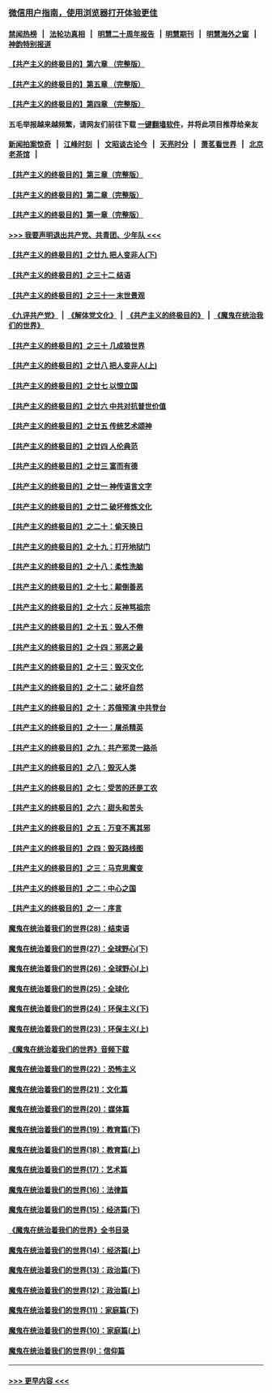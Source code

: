 ### [微信用户指南，使用浏览器打开体验更佳](https://github.com/gfw-breaker/banned-news1/blob/master/indexes/wechat-guide.md?t=0)
#### [禁闻热榜](热点新闻.md?t=0)  &nbsp;&nbsp;|&nbsp;&nbsp; [法轮功真相](https://github.com/gfw-breaker/truth/blob/master/README.md?t=0) &nbsp;&nbsp;|&nbsp;&nbsp; [明慧二十周年报告](https://github.com/gfw-breaker/mh-reports/blob/master/README.md?t=0) &nbsp;&nbsp;|&nbsp;&nbsp;[明慧期刊](https://github.com/gfw-breaker/mh-qikan) &nbsp;&nbsp;|&nbsp;&nbsp; [明慧海外之窗](https://github.com/gfw-breaker/mh-news/blob/master/README.md?t=0) &nbsp;&nbsp;|&nbsp;&nbsp; [神韵特别报道](https://github.com/gfw-breaker/mh-news/blob/master/shenyun.md?t=0)
#### [【共产主义的终极目的】第六章 （完整版）](../pages/nsc422/n11428913.md?t=02112044) 
#### [【共产主义的终极目的】第五章 （完整版）](../pages/nsc422/n11428912.md?t=02112044) 
#### [【共产主义的终极目的】第四章 （完整版）](../pages/nsc422/n11428907.md?t=02112044) 
#### 五毛举报越来越频繁，请网友们前往下载 [一键翻墙软件](https://github.com/gfw-breaker/ssr-accounts)，并将此项目推荐给亲友
#### [新闻拍案惊奇](https://github.com/gfw-breaker/banned-news1/blob/master/pages/link4.md) &nbsp;&nbsp;|&nbsp;&nbsp; [江峰时刻](https://github.com/gfw-breaker/banned-news1/blob/master/pages/link4.md) &nbsp;&nbsp;|&nbsp;&nbsp; [文昭谈古论今](https://github.com/gfw-breaker/banned-news1/blob/master/pages/link4.md) &nbsp;&nbsp;|&nbsp;&nbsp; [天亮时分](https://github.com/gfw-breaker/banned-news1/blob/master/pages/link4.md) &nbsp;&nbsp;|&nbsp;&nbsp; [萧茗看世界](https://github.com/gfw-breaker/banned-news1/blob/master/pages/link4.md) &nbsp;&nbsp;|&nbsp;&nbsp; [北京老茶馆](https://github.com/gfw-breaker/banned-news1/blob/master/pages/link4.md) &nbsp;&nbsp;|&nbsp;&nbsp; 
#### [【共产主义的终极目的】第三章（完整版）](../pages/nsc422/n11428848.md?t=02112044) 
#### [【共产主义的终极目的】第二章（完整版）](../pages/nsc422/n11428831.md?t=02112044) 
#### [【共产主义的终极目的】第一章（完整版）](../pages/nsc422/n11417651.md?t=02112044) 
#### [>>> 我要声明退出共产党、共青团、少年队 <<<](https://github.com/begood0513/goodnews/blob/master/quit/letter.md) 
#### [【共产主义的终极目的】之廿九 把人变非人(下)](../pages/nsc422/n11344140.md?t=02112044) 
#### [【共产主义的终极目的】之三十二 结语](../pages/nsc422/n11360535.md?t=02112044) 
#### [【共产主义的终极目的】之三十一 末世景观](../pages/nsc422/n11351129.md?t=02112044) 
#### [《九评共产党》](https://github.com/begood0513/9ping.md/blob/master/README.md) &nbsp;|&nbsp; [《解体党文化》](../../../../jtdwh.md/blob/master/README.md)  &nbsp;|&nbsp; [《共产主义的终极目的》](../../../../gczydzjmd.md/blob/master/README.md) &nbsp;|&nbsp; [《魔鬼在统治我们的世界》](../../../../mgztzwmdsj.md/blob/master/README.md) 
#### [【共产主义的终极目的】之三十 几成狼世界](../pages/nsc422/n11348280.md?t=02112044) 
#### [【共产主义的终极目的】之廿八 把人变非人(上)](../pages/nsc422/n11340492.md?t=02112044) 
#### [【共产主义的终极目的】之廿七 以恨立国](../pages/nsc422/n11336944.md?t=02112044) 
#### [【共产主义的终极目的】之廿六 中共对抗普世价值](../pages/nsc422/n11324785.md?t=02112044) 
#### [【共产主义的终极目的】之廿五 传统艺术颂神](../pages/nsc422/n11296396.md?t=02112044) 
#### [【共产主义的终极目的】之廿四 人伦典范](../pages/nsc422/n11296397.md?t=02112044) 
#### [【共产主义的终极目的】之廿三 富而有德](../pages/nsc422/n11283598.md?t=02112044) 
#### [【共产主义的终极目的】之廿一 神传语言文字](../pages/nsc422/n11263265.md?t=02112044) 
#### [【共产主义的终极目的】之廿二 破坏修炼文化](../pages/nsc422/n11245728.md?t=02112044) 
#### [【共产主义的终极目的】之二十：偷天换日](../pages/nsc422/n11238846.md?t=02112044) 
#### [【共产主义的终极目的】之十九：打开地狱门](../pages/nsc422/n11206376.md?t=02112044) 
#### [【共产主义的终极目的】之十八：柔性洗脑](../pages/nsc422/n11199994.md?t=02112044) 
#### [【共产主义的终极目的】之十七：颠倒善恶](../pages/nsc422/n11179782.md?t=02112044) 
#### [【共产主义的终极目的】之十六：反神骂祖宗](../pages/nsc422/n11166798.md?t=02112044) 
#### [【共产主义的终极目的】之十五：毁人不倦](../pages/nsc422/n11166792.md?t=02112044) 
#### [【共产主义的终极目的】之十四：邪恶之最](../pages/nsc422/n11150249.md?t=02112044) 
#### [【共产主义的终极目的】之十三：毁灭文化](../pages/nsc422/n11135227.md?t=02112044) 
#### [【共产主义的终极目的】之十二：破坏自然](../pages/nsc422/n11135214.md?t=02112044) 
#### [【共产主义的终极目的】之十：苏俄预演 中共登台](../pages/nsc422/n11118424.md?t=02112044) 
#### [【共产主义的终极目的】之十一：屠杀精英](../pages/nsc422/n11118442.md?t=02112044) 
#### [【共产主义的终极目的】之九：共产邪灵一路杀](../pages/nsc422/n11114139.md?t=02112044) 
#### [【共产主义的终极目的】之八：毁灭人类](../pages/nsc422/n11108503.md?t=02112044) 
#### [【共产主义的终极目的】之七：受苦的还是工农](../pages/nsc422/n11101809.md?t=02112044) 
#### [【共产主义的终极目的】之六：甜头和苦头](../pages/nsc422/n11096971.md?t=02112044) 
#### [【共产主义的终极目的】之五：万变不离其邪](../pages/nsc422/n11091285.md?t=02112044) 
#### [【共产主义的终极目的】之四：毁灭路线图](../pages/nsc422/n11086284.md?t=02112044) 
#### [【共产主义的终极目的】之三：马克思魔变](../pages/nsc422/n11061941.md?t=02112044) 
#### [【共产主义的终极目的】之二：中心之国](../pages/nsc422/n11047728.md?t=02112044) 
#### [【共产主义的终极目的】之一：序言](../pages/nsc422/n11086077.md?t=02112044) 
#### [魔鬼在统治着我们的世界(28)：结束语](../pages/nsc422/n10936246.md?t=02112044) 
#### [魔鬼在统治着我们的世界(27)：全球野心(下)](../pages/nsc422/n10928319.md?t=02112044) 
#### [魔鬼在统治着我们的世界(26)：全球野心(上)](../pages/nsc422/n10900318.md?t=02112044) 
#### [魔鬼在统治着我们的世界(25)：全球化](../pages/nsc422/n10788205.md?t=02112044) 
#### [魔鬼在统治着我们的世界(24)：环保主义(下)](../pages/nsc422/n10695307.md?t=02112044) 
#### [魔鬼在统治着我们的世界(23)：环保主义(上)](../pages/nsc422/n10688613.md?t=02112044) 
#### [《魔鬼在统治着我们的世界》音频下载](../pages/nsc422/n10635553.md?t=02112044) 
#### [魔鬼在统治着我们的世界(22)：恐怖主义](../pages/nsc422/n10614727.md?t=02112044) 
#### [魔鬼在统治着我们的世界(21)：文化篇](../pages/nsc422/n10597706.md?t=02112044) 
#### [魔鬼在统治着我们的世界(20)：媒体篇](../pages/nsc422/n10586579.md?t=02112044) 
#### [魔鬼在统治着我们的世界(19)：教育篇(下)](../pages/nsc422/n10564808.md?t=02112044) 
#### [魔鬼在统治着我们的世界(18)：教育篇(上)](../pages/nsc422/n10526970.md?t=02112044) 
#### [魔鬼在统治着我们的世界(17)：艺术篇](../pages/nsc422/n10499093.md?t=02112044) 
#### [魔鬼在统治着我们的世界(16)：法律篇](../pages/nsc422/n10485969.md?t=02112044) 
#### [魔鬼在统治着我们的世界(15)：经济篇(下)](../pages/nsc422/n10469975.md?t=02112044) 
#### [《魔鬼在统治着我们的世界》全书目录](../pages/nsc422/n10464261.md?t=02112044) 
#### [魔鬼在统治着我们的世界(14)：经济篇(上)](../pages/nsc422/n10457370.md?t=02112044) 
#### [魔鬼在统治着我们的世界(13)：政治篇(下)](../pages/nsc422/n10448270.md?t=02112044) 
#### [魔鬼在统治着我们的世界(12)：政治篇(上)](../pages/nsc422/n10444576.md?t=02112044) 
#### [魔鬼在统治着我们的世界(11)：家庭篇(下)](../pages/nsc422/n10440961.md?t=02112044) 
#### [魔鬼在统治着我们的世界(10)：家庭篇(上)](../pages/nsc422/n10435448.md?t=02112044) 
#### [魔鬼在统治着我们的世界(9)：信仰篇](../pages/nsc422/n10432159.md?t=02112044) 

----
#### [ >>> 更早内容 <<< ](../indexes/nsc422-earlier.md)
